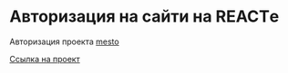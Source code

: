 # Авторизация на сайти на REACTе

Авторизация проекта [mesto](https://github.com/SergeevPavel4696/mesto-react)

[Ссылка на проект](https://sergeevpavel4696.github.io/react-mesto-auth/sign-in)

